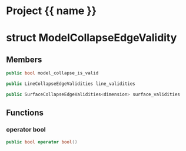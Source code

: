 <script setup>
import {useRoute} from 'vitepress'
const {path} = useRoute()
const tokens = path.split('/')
const words = tokens[2].split('-');
for (let i = 0; i < words.length; i++) {
    words[i] = words[i].charAt(0).toUpperCase() + words[i].slice(1);
    words[i] = words[i].replace('geode', 'Geode')
}
const name = words.join('-');
</script>
# Project {{ name }}

# struct ModelCollapseEdgeValidity


## Members

```cpp
public bool model_collapse_is_valid

```

```cpp
public LineCollapseEdgeValidities line_validities

```

```cpp
public SurfaceCollapseEdgeValidities<dimension> surface_validities

```



## Functions

### operator bool

```cpp
public bool operator bool()
```




